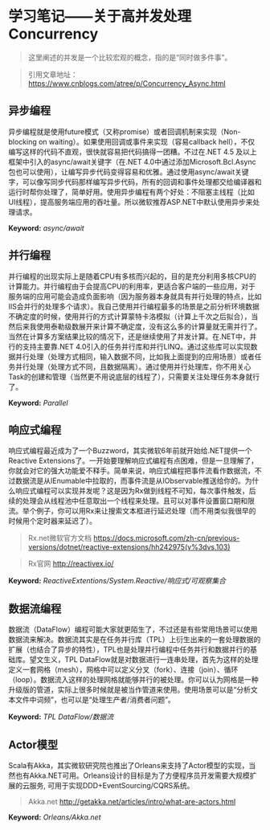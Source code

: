 # 学习笔记——关于高并发处理Concurrency
> 这里阐述的并发是一个比较宏观的概念，指的是“同时做多件事”。

> 引用文章地址：https://www.cnblogs.com/atree/p/Concurrency_Async.html
## 异步编程
异步编程就是使用future模式（又称promise）或者回调机制来实现（Non-blocking on waiting）。如果使用回调或事件来实现（容易callback hell），不仅编写这样的代码不直观，很快就容易把代码搞得一团糟。不过在.NET 4.5 及以上框架中引入的async/await关键字（在.NET 4.0中通过添加Microsoft.Bcl.Async包也可以使用），让编写异步代码变得容易和优雅。通过使用async/await关键字，可以像写同步代码那样编写异步代码，所有的回调和事件处理都交给编译器和运行时帮你处理了，简单好用。使用异步编程有两个好处：不阻塞主线程（比如UI线程），提高服务端应用的吞吐量。所以微软推荐ASP.NET中默认使用异步来处理请求。

**Keyword:** *async/await*

## 并行编程
并行编程的出现实际上是随着CPU有多核而兴起的，目的是充分利用多核CPU的计算能力。并行编程由于会提高CPU的利用率，更适合客户端的一些应用，对于服务端的应用可能会造成负面影响（因为服务器本身就具有并行处理的特点，比如IIS会并行的处理多个请求）。我自己使用并行编程最多的场景是之前分析环境数据不确定度的时候，使用并行的方式计算蒙特卡洛模拟（计算上千次之后拟合），当然后来我使用泰勒级数展开来计算不确定度，没有这么多的计算量就无需并行了。当然在计算多方案结果比较的情况下，还是继续使用了并发计算。在.NET中，并行的支持主要靠.NET 4.0引入的任务并行库和并行LINQ。通过这些库可以实现数据并行处理（处理方式相同，输入数据不同，比如我上面提到的应用场景）或者任务并行处理（处理方式不同，且数据隔离）。通过使用并行处理库，你不用关心Task的创建和管理（当然更不用说底层的线程了），只需要关注处理任务本身就行了。

**Keyword:** *Parallel*

## 响应式编程
响应式编程最近成为了一个Buzzword，其实微软6年前就开始给.NET提供一个Reactive Extensions了。一开始要理解响应式编程有点困难，但是一旦理解了，你就会对它的强大功能爱不释手。简单来说，响应式编程把事件流看作数据流，不过数据流是从IEnumable中拉取的，而事件流是从IObservable推送给你的。为什么响应式编程可以实现并发呢？这是因为Rx做到线程不可知，每次事件触发，后续的处理会从线程池中任意取出一个线程来处理。且可以对事件设置窗口期和限流。举个例子，你可以用Rx来让搜索文本框进行延迟处理（而不用类似我很早的时候用个定时器来延迟了）。
> Rx.net微软官方文档 https://docs.microsoft.com/zh-cn/previous-versions/dotnet/reactive-extensions/hh242975(v%3dvs.103)

> Rx官网 http://reactivex.io/

**Keyword:** *ReactiveExtentions/System.Reactive/响应式/可观察集合*

## 数据流编程
数据流（DataFlow）编程可能大家就更陌生了，不过还是有些常用场景可以使用数据流来解决。数据流其实是在任务并行库（TPL）上衍生出来的一套处理数据的扩展（也结合了异步的特性），TPL也是处理并行编程中任务并行和数据并行的基础库。望文生义，TPL DataFlow就是对数据进行一连串处理，首先为这样的处理定义一套网格（mesh），网格中可以定义分叉（fork）、连接（join）、循环（loop）。数据流入这样的处理网格就能够并行的被处理。你可以认为网格是一种升级版的管道，实际上很多时候就是被当作管道来使用。使用场景可以是“分析文本文件中词频”，也可以是“处理生产者/消费者问题”。

**Keyword:** *TPL DataFlow/数据流*

## Actor模型
Scala有Akka，其实微软研究院也推出了Orleans来支持了Actor模型的实现，当然也有Akka.NET可用。Orleans设计的目标是为了方便程序员开发需要大规模扩展的云服务, 可用于实现DDD+EventSourcing/CQRS系统。
> Akka.net http://getakka.net/articles/intro/what-are-actors.html

**Keyword:** *Orleans/Akka.net*
